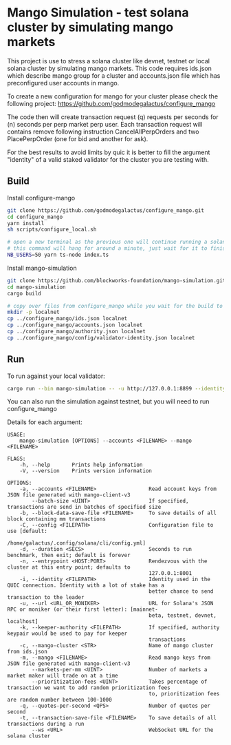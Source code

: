 # Mango Simulation - test solana cluster by simulating mango markets

This project is use to stress a solana cluster like devnet, testnet or local solana cluster by simulating mango markets. This code requires ids.json which describe mango group for a cluster and accounts.json file which has preconfigured user accounts in mango.

To create a new configuration for mango for your cluster please check the following project:
<https://github.com/godmodegalactus/configure_mango>

The code then will create transaction request (q) requests per seconds for (n) seconds per perp market perp user. Each transaction request will contains remove following instruction CancelAllPerpOrders and two PlacePerpOrder (one for bid and another for ask).

For the best results to avoid limits by quic it is better to fill the argument "identity" of a valid staked validator for the cluster you are testing with.

## Build

Install configure-mango
```sh
git clone https://github.com/godmodegalactus/configure_mango.git
cd configure_mango
yarn install
sh scripts/configure_local.sh

# open a new terminal as the previous one will continue running a solana validator
# this command will hang for around a minute, just wait for it to finish
NB_USERS=50 yarn ts-node index.ts

```

Install mango-simulation
```sh
git clone https://github.com/blockworks-foundation/mango-simulation.git
cd mango-simulation
cargo build

# copy over files from configure_mango while you wait for the build to finish
mkdir -p localnet
cp ../configure_mango/ids.json localnet
cp ../configure_mango/accounts.json localnet
cp ../configure_mango/authority.json localnet
cp ../configure_mango/config/validator-identity.json localnet
```

## Run


To run against your local validator:
```sh
cargo run --bin mango-simulation -- -u http://127.0.0.1:8899 --identity localnet/validator-identity.json --keeper-authority localnet/authority.json --accounts localnet/accounts.json  --mango localnet/ids.json --mango-cluster localnet --duration 10 -q 2 --transaction-save-file tlog.csv --block-data-save-file blog.csv
```

You can also run the simulation against testnet, but you will need to run configure_mango 

Details for each argument:
```
USAGE:
    mango-simulation [OPTIONS] --accounts <FILENAME> --mango <FILENAME>

FLAGS:
    -h, --help       Prints help information
    -V, --version    Prints version information

OPTIONS:
    -a, --accounts <FILENAME>                 Read account keys from JSON file generated with mango-client-v3
        --batch-size <UINT>                   If specified, transactions are send in batches of specified size
    -b, --block-data-save-file <FILENAME>     To save details of all block containing mm transactions
    -C, --config <FILEPATH>                   Configuration file to use [default:
                                              /home/galactus/.config/solana/cli/config.yml]
    -d, --duration <SECS>                     Seconds to run benchmark, then exit; default is forever
    -n, --entrypoint <HOST:PORT>              Rendezvous with the cluster at this entry point; defaults to
                                              127.0.0.1:8001
    -i, --identity <FILEPATH>                 Identity used in the QUIC connection. Identity with a lot of stake has a
                                              better chance to send transaction to the leader
    -u, --url <URL_OR_MONIKER>                URL for Solana's JSON RPC or moniker (or their first letter): [mainnet-
                                              beta, testnet, devnet, localhost]
    -k, --keeper-authority <FILEPATH>         If specified, authority keypair would be used to pay for keeper
                                              transactions
    -c, --mango-cluster <STR>                 Name of mango cluster from ids.json
    -m, --mango <FILENAME>                    Read mango keys from JSON file generated with mango-client-v3
        --markets-per-mm <UINT>               Number of markets a market maker will trade on at a time
        --prioritization-fees <UINT>          Takes percentage of transaction we want to add random prioritization fees
                                              to, prioritization fees are random number between 100-1000
    -q, --quotes-per-second <QPS>             Number of quotes per second
    -t, --transaction-save-file <FILENAME>    To save details of all transactions during a run
        --ws <URL>                            WebSocket URL for the solana cluster

```
